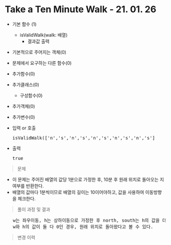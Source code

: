 # Take a Ten Minute Walk - 21. 01. 26

- 기본 함수 (1)
  - isValidWalk(walk: 배열)
    - 결과값 출력
- 기본적으로 주어지는 객체(0)
- 문제에서 요구하는 다른 함수(0)
- 추가함수(0)
- 추가클래스(0)
  - 구성함수(0)
- 추가객체(0)
- 추가변수(0)

- 입력 or 호출
  <pre>isValidWalk(['n','s','n','s','n','s','n','s','n','s']</pre>
 
- 출력
  <pre>true</pre>

> 문제
  - 이 문제는 주어진 배열의 값당 1분으로 가정한 후, 10분 후 원래 위치로 돌아오는 지 여부를 반환한다.
  - 배열의 값마다 1분씩이므로 배열의 길이는 10이어야하고, 값을 사용하여 이동방향을 체크한다.

> 풀이 과정 및 결과
<pre>
   w는 좌우이동, h는 상하이동으로 가정한 후 north, south는 h의 값을 더하거나 빼고 east, west는 w의 값을 더하거나 뺀다.
   w와 h의 값이 둘 다 0인 경우, 원래 위치로 돌아왔다고 볼 수 있다.
</pre>

>변경 이력
<pre>
</pre>
